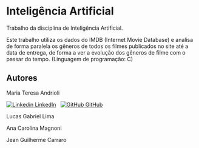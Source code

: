 # Inteligência Artificial

Trabalho da disciplina de Inteligência Artificial.

Este trabalho utiliza os dados do IMDB (Internet Movie Database) e analisa de forma paralela os gêneros de todos os filmes publicados no site até a data de entrega, 
de forma a ver a evolução dos gêneros de filme com o passar do tempo. (Linguagem de programação: C)

## Autores

Maria Teresa Andrioli 

[![Linkedin](https://i.stack.imgur.com/gVE0j.png) LinkedIn](https://www.linkedin.com/in/mariateresaandrioli/)
&nbsp;
[![GitHub](https://i.stack.imgur.com/tskMh.png) GitHub](https://github.com/mariaandrioli)

Lucas Gabriel Lima

Ana Carolina Magnoni

Jean Guilherme Carraro
